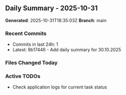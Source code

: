 ## Daily Summary - 2025-10-31

**Generated**: 2025-10-31T18:35:03Z
**Branch**: main


### Recent Commits
- Commits in last 24h: 1
- Latest: 9b17446 - Add daily summary for 30.10.2025

### Files Changed Today

### Active TODOs
- Check application logs for current task status

